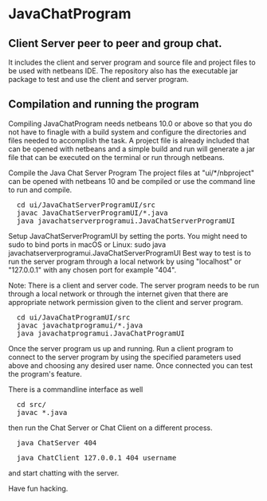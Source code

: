 # JavaChatProgram
## Client Server peer to peer and group chat.
It includes the client and server program and source file and project files to be used with netbeans IDE. The repository also has the executable jar package to test and use the client and server program.

## Compilation and running the program
Compiling JavaChatProgram needs netbeans 10.0 or above so that you do not have to finagle with a build system and configure the directories and files needed to accomplish the task. A project file is already included that can be opened with netbeans and a simple build and run will generate a jar file that can be executed on the terminal or run through netbeans.

Compile the Java Chat Server Program
The project files at "ui/*/nbproject" can be opened with netbeans 10 and be compiled
or use the command line to run and compile.
<pre>
  cd ui/JavaChatServerProgramUI/src
  javac JavaChatServerProgramUI/*.java
  java javachatserverprogramui.JavaChatServerProgramUI
</pre>

Setup JavaChatServerProgramUI by setting the ports.
You might need to sudo to bind ports in macOS or Linux: sudo java javachatserverprogramui.JavaChatServerProgramUI
Best way to test is to run the server program through a local network by using "localhost" or "127.0.0.1" with any chosen port for example "404".

Note: There is a client and server code. The server program needs to be run through a local network or through the internet given that there are appropriate network permission given to the client and server program.
<pre>
  cd ui/JavaChatProgramUI/src
  javac javachatprogramui/*.java
  java javachatprogramui.JavaChatProgramUI
</pre>

Once the server program us up and running. Run a client program to connect to the server program by using the specified parameters used above and choosing any desired user name.
Once connected you can test the program's feature.

There is a commandline interface as well
<pre>
  cd src/
  javac *.java
</pre>
then run the Chat Server or Chat Client on a different process.
<pre>
  java ChatServer 404
</pre>
<pre>
  java ChatClient 127.0.0.1 404 username
</pre>
and start chatting with the server.


Have fun hacking.

